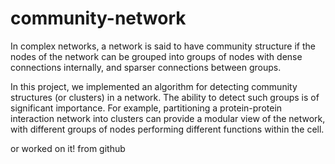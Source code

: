 # community-network

In complex networks, a network is said to have community structure if the nodes of the network can be grouped into groups of nodes with dense connections internally, and sparser connections between groups.

In this project, we implemented an algorithm for detecting community structures (or clusters) in a network. The ability to detect such groups is of significant importance.
For example, partitioning a protein-protein interaction network into clusters can provide a modular view of the network, with different groups of nodes performing different functions within the cell.

or worked on it! from github
